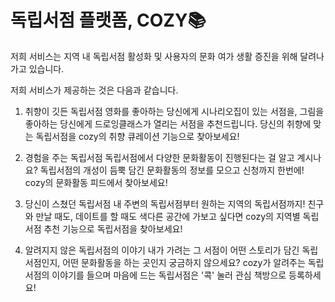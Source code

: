 # 독립서점 플랫폼, COZY📚

저희 서비스는 지역 내 독립서점 활성화 및 사용자의 문화 여가 생활 증진을 위해 달려나가고 있습니다.

저희 서비스가 제공하는 것은 다음과 같습니다.

1. 취향이 깃든 독립서점
영화를 좋아하는 당신에게 시나리오집이 있는 서점을, 그림을 좋아하는 당신에게 드로잉클래스가 열리는 서점을 추천드립니다. 당신의 취향에 맞는 독립서점을 cozy의 취향 큐레이션 기능으로 찾아보세요!

2. 경험을 주는 독립서점
독립서점에서 다양한 문화활동이 진행된다는 걸 알고 계시나요? 독립서점의 개성이 듬뿍 담긴 문화활동의 정보를 모으고 신청까지 한번에! cozy의 문화활동 피드에서 찾아보세요!

3. 당신이 스쳤던 독립서점
내 주변의 독립서점부터 원하는 지역의 독립서점까지! 친구와 만날 때도, 데이트를 할 때도 색다른 공간에 가보고 싶다면 cozy의 지역별 독립서점 추천 기능으로 독립서점을 찾아보세요!

4. 알려지지 않은 독립서점의 이야기
내가 가려는 그 서점이 어떤 스토리가 담긴 독립서점인지, 어떤 문화활동을 하는 곳인지 궁금하지 않으세요? cozy가 알려주는 독립서점의 이야기를 들으며 마음에 드는 독립서점은 '콕' 눌러 관심 책방으로 등록하세요!
